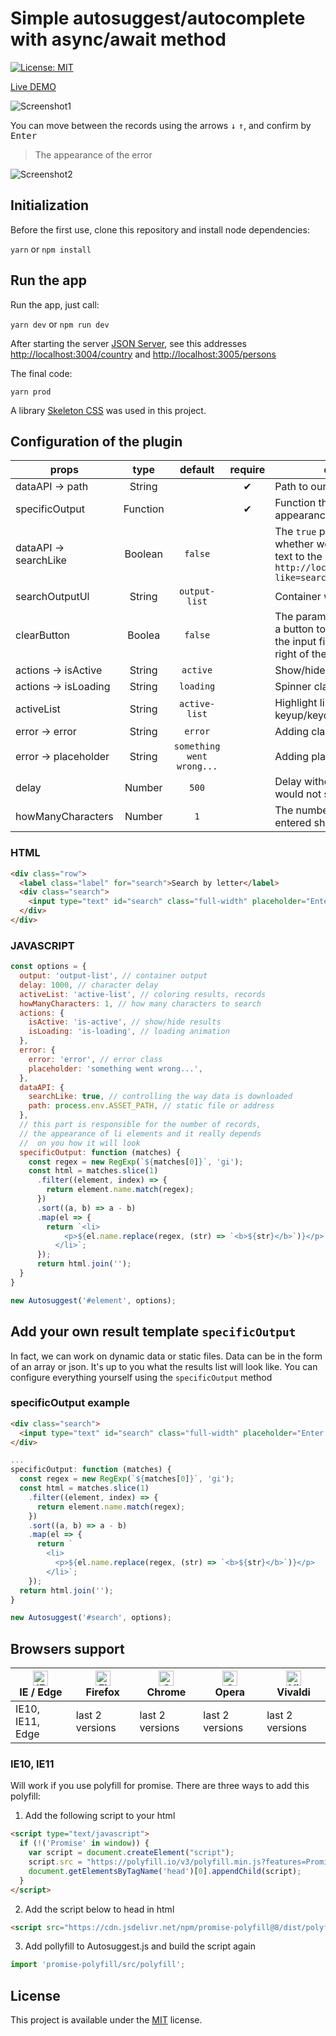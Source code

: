 # Simple autosuggest/autocomplete with async/await method

[![License: MIT](https://img.shields.io/badge/License-MIT-blue.svg)](https://opensource.org/licenses/MIT)

[Live DEMO](https://tomik23.github.io/autosuggest/)

![Screenshot1](https://github.com/tomik23/autosuggest/blob/master/static/your-template.png)

You can move between the records using the arrows <kbd>↓</kbd> <kbd>↑</kbd>, and confirm by <kbd>Enter</kbd>

> The appearance of the error

![Screenshot2](https://github.com/tomik23/autosuggest/blob/master/static/error.png)


## Initialization
Before the first use, clone this repository and install node dependencies:

```yarn``` or ```npm install```

## Run the app
Run the app, just call:

```yarn dev``` or ```npm run dev```

After starting the server [JSON Server](http://jsonplaceholder.typicode.com/), see this addresses [http://localhost:3004/country](http://localhost:3004/country) and [http://localhost:3005/persons](http://localhost:3005/persons)

The final code:

```yarn prod```

A library [Skeleton CSS](https://github.com/dhg/Skeleton) was used in this project.

## Configuration of the plugin

props | type | default | require | description
---- | :----: | :-------: | :--------: | -----------
dataAPI -> path | String |   | ✔ | Path to our Rest API or static file
specificOutput | Function |  | ✔ | Function that creates the appearance of the result
dataAPI -> searchLike | Boolean | `false` |  | The `true` parameter controls whether we append the search text to the URL `http://localhost:3005/persons?like=search-text`
searchOutputUl | String | `output-list`  |  | Container with our list
clearButton | Boolea | `false` |  | The parameter set to `true` adds a button to delete the text from the input field, a small `x` to the right of the input field 
actions -> isActive | String | `active` |  | Show/hide our result
actions -> isLoading | String | `loading`  |  | Spinner class
activeList | String | `active-list`  |  | Highlight li on mouse or keyup/keydown
error -> error | String | `error`  |  | Adding class error
error -> placeholder | String | `something went wrong...`  |  | Adding plaseholder
delay | Number | `500` |  | Delay without which the server would not survive ;)
howManyCharacters | Number | `1` |  | The number of characters entered should start searching

### HTML
```html
<div class="row">
  <label class="label" for="search">Search by letter</label>
  <div class="search">
    <input type="text" id="search" class="full-width" placeholder="Enter letter">
  </div>
</div>
```
### JAVASCRIPT
```js
const options = {
  output: 'output-list', // container output
  delay: 1000, // character delay
  activeList: 'active-list', // coloring results, records
  howManyCharacters: 1, // how many characters to search
  actions: {
    isActive: 'is-active', // show/hide results
    isLoading: 'is-loading', // loading animation
  },
  error: {
    error: 'error', // error class
    placeholder: 'something went wrong...',
  },
  dataAPI: {
    searchLike: true, // controlling the way data is downloaded
    path: process.env.ASSET_PATH, // static file or address
  },
  // this part is responsible for the number of records,
  // the appearance of li elements and it really depends
  //  on you how it will look
  specificOutput: function (matches) {
    const regex = new RegExp(`${matches[0]}`, 'gi');
    const html = matches.slice(1)
      .filter((element, index) => {
        return element.name.match(regex);
      })
      .sort((a, b) => a - b)
      .map(el => {
        return `<li>
            <p>${el.name.replace(regex, (str) => `<b>${str}</b>`)}</p>
          </li>`;
      });
      return html.join('');
  }
}

new Autosuggest('#element', options);
```

## Add your own result template `specificOutput`

In fact, we can work on dynamic data or static files. Data can be in the form of an array or json. It's up to you what the results list will look like. You can configure everything yourself using the `specificOutput` method


### specificOutput example

```html
<div class="search">
  <input type="text" id="search" class="full-width" placeholder="Enter letter">
</div>
```

```js
...
specificOutput: function (matches) {
  const regex = new RegExp(`${matches[0]}`, 'gi');
  const html = matches.slice(1)
    .filter((element, index) => {
      return element.name.match(regex);
    })
    .sort((a, b) => a - b)
    .map(el => {
      return `
        <li>
          <p>${el.name.replace(regex, (str) => `<b>${str}</b>`)}</p>
        </li>`;
    });
  return html.join('');
}

new Autosuggest('#search', options);
```

## Browsers support

| [<img src="https://raw.githubusercontent.com/alrra/browser-logos/master/src/edge/edge_48x48.png" alt="IE / Edge" width="24px" height="24px" />](http://godban.github.io/browsers-support-badges/)<br/>IE / Edge | [<img src="https://raw.githubusercontent.com/alrra/browser-logos/master/src/firefox/firefox_48x48.png" alt="Firefox" width="24px" height="24px" />](http://godban.github.io/browsers-support-badges/)<br/>Firefox | [<img src="https://raw.githubusercontent.com/alrra/browser-logos/master/src/chrome/chrome_48x48.png" alt="Chrome" width="24px" height="24px" />](http://godban.github.io/browsers-support-badges/)<br/>Chrome | [<img src="https://raw.githubusercontent.com/alrra/browser-logos/master/src/opera/opera_48x48.png" alt="Opera" width="24px" height="24px" />](http://godban.github.io/browsers-support-badges/)<br/>Opera | [<img src="https://raw.githubusercontent.com/alrra/browser-logos/master/src/vivaldi/vivaldi_48x48.png" alt="Vivaldi" width="24px" height="24px" />](http://godban.github.io/browsers-support-badges/)<br/>Vivaldi |
| --------- | --------- | --------- | --------- | --------- |
| IE10, IE11, Edge| last 2 versions| last 2 versions| last 2 versions| last 2 versions

### IE10, IE11

Will work if you use polyfill for promise.
There are three ways to add this polyfill:

1. Add the following script to your html
```html
<script type="text/javascript">
  if (!('Promise' in window)) {
    var script = document.createElement("script");
    script.src = "https://polyfill.io/v3/polyfill.min.js?features=Promise";
    document.getElementsByTagName('head')[0].appendChild(script);
  }
</script>
```

2. Add the script below to head in html 
```html
<script src="https://cdn.jsdelivr.net/npm/promise-polyfill@8/dist/polyfill.min.js"></script>
```

3. Add pollyfill to Autosuggest.js and build the script again 
```javascript
import 'promise-polyfill/src/polyfill';
```


## License
This project is available under the [MIT](https://opensource.org/licenses/mit-license.php) license.  